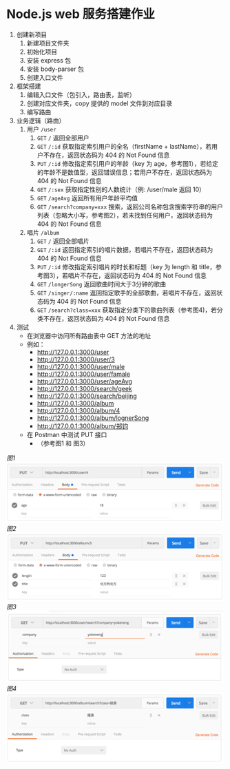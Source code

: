 # Node.js web 服务搭建作业

1. 创建新项目
    1. 新建项目文件夹
    1. 初始化项目
    1. 安装 express 包
    1. 安装 body-parser 包
    1. 创建入口文件
1. 框架搭建
    1. 编辑入口文件（包引入，路由表，监听）
    1. 创建对应文件夹，copy 提供的 model 文件到对应目录
    1. 编写路由
1. 业务逻辑（路由）
    1. 用户 `/user`
        1. `GET`      `/`                       返回全部用户
        1. `GET`      `/:id`                    获取指定索引用户的全名（firstName + lastName），若用户不存在，返回状态码为 404 的 Not Found 信息
        1. `PUT`      `/:id`                    修改指定索引用户的年龄（key 为 age，参考图1），若给定的年龄不是数值型，返回错误信息；若用户不存在，返回状态码为 404 的 Not Found 信息
        1. `GET`      `/:sex`                   获取指定性别的人数统计（例: /user/male 返回 10）
        1. `GET`      `/ageAvg`                 返回所有用户年龄平均值
        1. `GET`      `/search?company=xxx`     搜索，返回公司名称包含搜索字符串的用户列表（忽略大小写，参考图2），若未找到任何用户，返回状态码为 404 的 Not Found 信息
    1. 唱片 `/album`
        1. `GET`      `/`                       返回全部唱片
        1. `GET`      `/:id`                    返回指定索引的唱片数据，若唱片不存在，返回状态码为 404 的 Not Found 信息
        1. `PUT`      `/:id`                    修改指定索引唱片的时长和标题（key 为 length 和 title，参考图3），若唱片不存在，返回状态码为 404 的 Not Found 信息
        1. `GET`      `/longerSong`             返回歌曲时间大于3分钟的歌曲
        1. `GET`      `/singer/:name`           返回指定歌手的全部歌曲，若唱片不存在，返回状态码为 404 的 Not Found 信息
        1. `GET`      `/search?class=xxx`       获取指定分类下的歌曲列表（参考图4)，若分类不存在，返回状态码为 404 的 Not Found 信息
1. 测试
    - 在浏览器中访问所有路由表中 GET 方法的地址
    - 例如：
        - http://127.0.0.1:3000/user
        - http://127.0.0.1:3000/user/3
        - http://127.0.0.1:3000/user/male
        - http://127.0.0.1:3000/user/famale
        - http://127.0.0.1:3000/user/ageAvg
        - http://127.0.0.1:3000/search/geek
        - http://127.0.0.1:3000/search/beijing
        - http://127.0.0.1:3000/album
        - http://127.0.0.1:3000/album/4
        - http://127.0.0.1:3000/album/lognerSong
        - http://127.0.0.1:3000/album/郑钧
    - 在 Postman 中测试 PUT 接口
        - （参考图1 和 图3）

_图1_
![图1](images/user-put.png)
_图2_
![图2](images/album-put.png)
_图3_
![图3](images/user-search.png)
_图4_
![图4](images/album-search.png)
